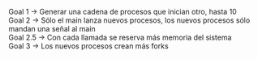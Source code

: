 Goal 1 -> Generar una cadena de procesos que inician otro, hasta 10  
Goal 2 -> Sólo el main lanza nuevos procesos, los nuevos procesos sólo mandan una señal al main  
‎ ‎ ‎ ‎ ‎ Goal 2.5 -> Con cada llamada se reserva más memoria del sistema  
Goal 3 -> Los nuevos procesos crean más forks  
